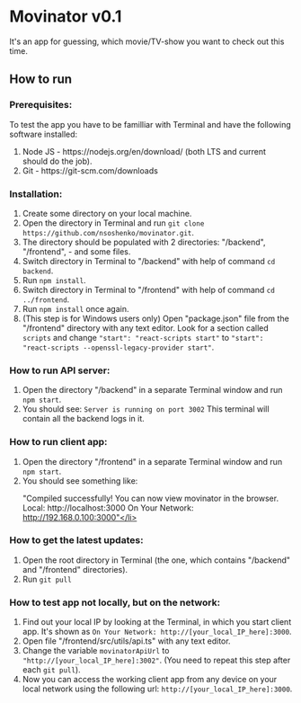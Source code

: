 <h1>Movinator v0.1</h1>
It's an app for guessing, which movie/TV-show you want to check out this time.

<h2>How to run</h2>
<h3>Prerequisites:</h3>
To test the app you have to be familliar with Terminal and have the following software installed:
<ol>
  <li>Node JS - https://nodejs.org/en/download/ (both LTS and current should do the job).</li>
  <li>Git - https://git-scm.com/downloads</li>
</ol>

<h3>Installation:</h3>
<ol>
  <li>Create some directory on your local machine.</li>
  <li>Open the directory in Terminal and run <code>git clone https://github.com/nsoshenko/movinator.git</code>.</li>
  <li>The directory should be populated with 2 directories: "/backend", "/frontend", - and some files.</li>
  <li>Switch directory in Terminal to "/backend" with help of command <code>cd backend</code>.</li>
  <li>Run <code>npm install</code>.</li>
  <li>Switch directory in Terminal to "/frontend" with help of command <code>cd ../frontend</code>.</li>
  <li>Run <code>npm install</code> once again.</li>
  <li>(This step is for Windows users only) Open "package.json" file from the "/frontend" directory with any text editor.
   Look for a section called <code>scripts</code> and change <code>"start": "react-scripts start"</code> to <code>"start": "react-scripts --openssl-legacy-provider start"</code>.</li>
</ol>

<h3>How to run API server:</h3>
<ol>
  <li>Open the directory "/backend" in a separate Terminal window and run <code>npm start</code>.</li>
  <li>You should see: <code>Server is running on port 3002</code>
  This terminal will contain all the backend logs in it.</li>
</ol>

<h3>How to run client app:</h3>
<ol>
  <li>Open the directory "/frontend" in a separate Terminal window and run <code>npm start</code>.</li>
  <li>You should see something like:

  "Compiled successfully!
  You can now view movinator in the browser.
  Local: http://localhost:3000
  On Your Network: http://192.168.0.100:3000"</li>
</ol>

<h3>How to get the latest updates:</h3>
<ol>
  <li>Open the root directory in Terminal (the one, which contains "/backend" and "/frontend" directories).</li>
  <li>Run <code>git pull</code></li>
</ol>

<h3>How to test app not locally, but on the network:</h3>
<ol>
  <li>Find out your local IP by looking at the Terminal, in which you start client app.
  It's shown as <code>On Your Network: http://[your_local_IP_here]:3000</code>.</li>
  <li>Open file "/frontend/src/utils/api.ts" with any text editor.</li>
  <li>Change the variable <code>movinatorApiUrl</code> to <code>"http://[your_local_IP_here]:3002"</code>. (You need to repeat this step after each <code>git pull</code>).
  <li>Now you can access the working client app from any device on your local network using the following url: <code>http://[your_local_IP_here]:3000</code>.
</ol>